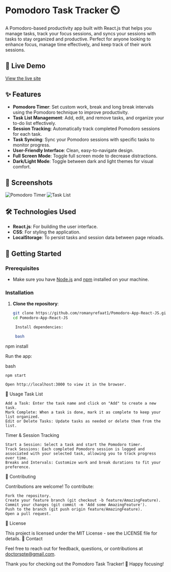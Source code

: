 # Pomodoro Task Tracker ⏲️

A Pomodoro-based productivity app built with React.js that helps you manage tasks, track your focus sessions, and syncs your sessions with tasks to stay organized and productive. Perfect for anyone looking to enhance focus, manage time effectively, and keep track of their work sessions.

## 🚀 Live Demo
[View the live site](https://romanyrefaat1.github.io/Pomodoro-App-React-JS/)

## ✨ Features
- **Pomodoro Timer**: Set custom work, break and long break intervals using the Pomodoro technique to improve productivity.
- **Task List Management**: Add, edit, and remove tasks, and organize your to-do list effectively.
- **Session Tracking**: Automatically track completed Pomodoro sessions for each task.
- **Task Syncing**: Sync your Pomodoro sessions with specific tasks to monitor progress.
- **User-Friendly Interface**: Clean, easy-to-navigate design.
- **Full Screen Mode**: Toggle full screen mode to decrease distractions.
- **Dark/Light Mode**: Toggle between dark and light themes for visual comfort.

## 📸 Screenshots
![Pomodoro Timer](link-to-your-screenshot1.png)
![Task List](link-to-your-screenshot2.png)

## 🛠️ Technologies Used
- **React.js**: For building the user interface.
- **CSS**: For styling the application.
- **LocalStorage**: To persist tasks and session data between page reloads.

## 📝 Getting Started

### Prerequisites
- Make sure you have [Node.js](https://nodejs.org/) and [npm](https://www.npmjs.com/) installed on your machine.

### Installation
1. **Clone the repository**:
   ```bash
   git clone https://github.com/romanyrefaat1/Pomodoro-App-React-JS.git
   cd Pomodoro-App-React-JS

    Install dependencies:

    bash

npm install

Run the app:

bash

    npm start

    Open http://localhost:3000 to view it in the browser.

🧩 Usage
Task List

    Add a Task: Enter the task name and click on "Add" to create a new task.
    Mark Complete: When a task is done, mark it as complete to keep your list organized.
    Edit or Delete Tasks: Update tasks as needed or delete them from the list.

Timer & Session Tracking

    Start a Session: Select a task and start the Pomodoro timer.
    Track Sessions: Each completed Pomodoro session is logged and associated with your selected task, allowing you to track progress over time.
    Breaks and Intervals: Customize work and break durations to fit your preference.

🤝 Contributing

Contributions are welcome! To contribute:

    Fork the repository.
    Create your feature branch (git checkout -b feature/AmazingFeature).
    Commit your changes (git commit -m 'Add some AmazingFeature').
    Push to the branch (git push origin feature/AmazingFeature).
    Open a pull request.

📄 License

This project is licensed under the MIT License - see the LICENSE file for details.
📧 Contact

Feel free to reach out for feedback, questions, or contributions at doctorspte@gmail.com.

Thank you for checking out the Pomodoro Task Tracker! 🎉 Happy focusing!
